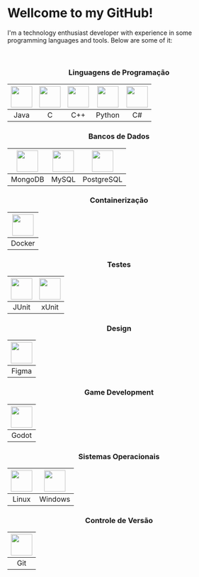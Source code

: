 <h1>Wellcome to my GitHub!</h1>
<p>I'm a technology enthusiast developer with experience in some programming languages and tools. Below are some of it:</p>
</br>

<div align="center">

### Linguagens de Programação
| <img src="https://img.icons8.com/color/48/000000/java-coffee-cup-logo.png" width="48"> | <img src="https://img.icons8.com/color/48/000000/c-programming.png" width="48"> | <img src="https://img.icons8.com/color/48/000000/c-plus-plus-logo.png" width="48"> | <img src="https://img.icons8.com/color/48/000000/python.png" width="48"> | <img src="https://img.icons8.com/?size=100&id=45490&format=png&color=000000" width="48"> |
|:---:|:---:|:---:|:---:|:---:|
| Java | C | C++ | Python | C# |

### Bancos de Dados
| <img src="https://img.icons8.com/color/48/000000/mongodb.png" width="48"> | <img src="https://img.icons8.com/color/48/000000/mysql-logo.png" width="48"> | <img src="https://img.icons8.com/color/48/000000/postgreesql.png" width="48"> |
|:---:|:---:|:---:|
| MongoDB | MySQL | PostgreSQL |

### Containerização
| <img src="https://img.icons8.com/color/48/000000/docker.png" width="48"> |
|:---:|
| Docker |

### Testes
| <img src="https://img.icons8.com/ios-filled/50/000000/java-eclipse.png" width="48"> | <img src="https://img.icons8.com/windows/48/000000/unit-test.png" width="48"> |
|:---:|:---:|
| JUnit | xUnit |

### Design
| <img src="https://img.icons8.com/windows/32/000000/figma.png" width="48"> |
|:---:|
| Figma |

### Game Development
| <img src="https://img.icons8.com/windows/48/000000/godot-engine.png" width="48"> |
|:---:|
| Godot |

### Sistemas Operacionais
| <img src="https://img.icons8.com/color/48/000000/linux.png" width="48"> | <img src="https://img.icons8.com/color/48/000000/windows-10.png" width="48"> |
|:---:|:---:|
| Linux | Windows |

### Controle de Versão
| <img src="https://img.icons8.com/color/48/000000/git.png" width="48"> |
|:---:|
| Git |

</div>
